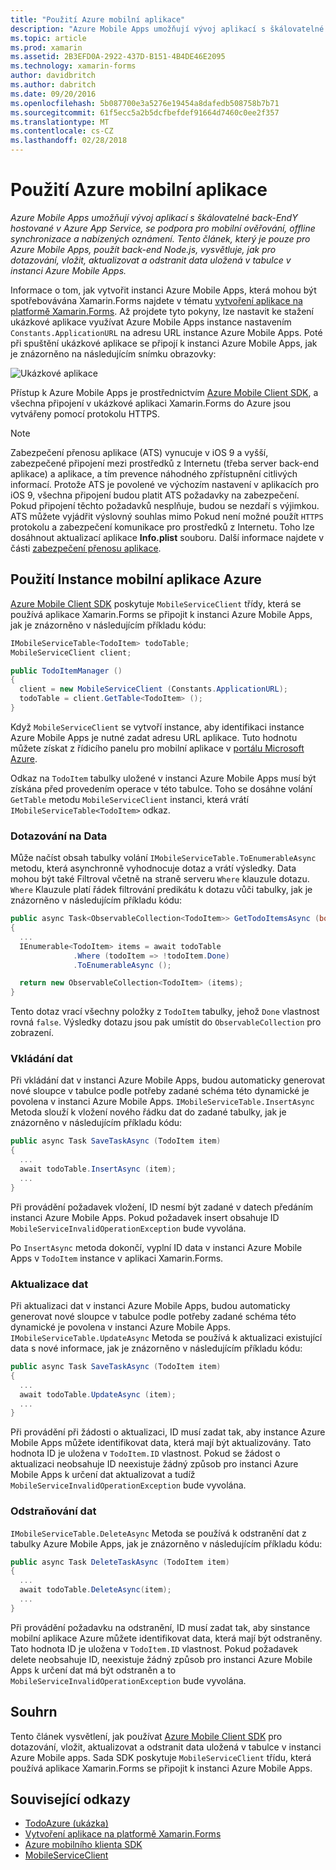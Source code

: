 ```yaml
---
title: "Použití Azure mobilní aplikace"
description: "Azure Mobile Apps umožňují vývoj aplikací s škálovatelné back-EndY hostované v Azure App Service, se podpora pro mobilní ověřování, offline synchronizace a nabízených oznámení. Tento článek, který je pouze pro Azure Mobile Apps, použít back-end Node.js, vysvětluje, jak pro dotazování, vložit, aktualizovat a odstranit data uložená v tabulce v instanci Azure Mobile Apps."
ms.topic: article
ms.prod: xamarin
ms.assetid: 2B3EFD0A-2922-437D-B151-4B4DE46E2095
ms.technology: xamarin-forms
author: davidbritch
ms.author: dabritch
ms.date: 09/20/2016
ms.openlocfilehash: 5b087700e3a5276e19454a8dafedb508758b7b71
ms.sourcegitcommit: 61f5ecc5a2b5dcfbefdef91664d7460c0ee2f357
ms.translationtype: MT
ms.contentlocale: cs-CZ
ms.lasthandoff: 02/28/2018
---
```

# <a name="consuming-an-azure-mobile-app"></a>Použití Azure mobilní aplikace

_Azure Mobile Apps umožňují vývoj aplikací s škálovatelné back-EndY hostované v Azure App Service, se podpora pro mobilní ověřování, offline synchronizace a nabízených oznámení. Tento článek, který je pouze pro Azure Mobile Apps, použít back-end Node.js, vysvětluje, jak pro dotazování, vložit, aktualizovat a odstranit data uložená v tabulce v instanci Azure Mobile Apps._

Informace o tom, jak vytvořit instanci Azure Mobile Apps, která mohou být spotřebovávána Xamarin.Forms najdete v tématu [vytvoření aplikace na platformě Xamarin.Forms](https://azure.microsoft.com/documentation/articles/app-service-mobile-xamarin-forms-get-started/). Až projdete tyto pokyny, lze nastavit ke stažení ukázkové aplikace využívat Azure Mobile Apps instance nastavením `Constants.ApplicationURL` na adresu URL instance Azure Mobile Apps. Poté při spuštění ukázkové aplikace se připojí k instanci Azure Mobile Apps, jak je znázorněno na následujícím snímku obrazovky:

![](azure-images/portal.png "Ukázkové aplikace")

Přístup k Azure Mobile Apps je prostřednictvím [Azure Mobile Client SDK](https://www.nuget.org/packages/Microsoft.Azure.Mobile.Client/), a všechna připojení v ukázkové aplikaci Xamarin.Forms do Azure jsou vytvářeny pomocí protokolu HTTPS.

> [!NOTE]
> Zabezpečení přenosu aplikace (ATS) vynucuje v iOS 9 a vyšší, zabezpečené připojení mezi prostředků z Internetu (třeba server back-end aplikace) a aplikace, a tím prevence náhodného zpřístupnění citlivých informací. Protože ATS je povolené ve výchozím nastavení v aplikacích pro iOS 9, všechna připojení budou platit ATS požadavky na zabezpečení. Pokud připojení těchto požadavků nesplňuje, budou se nezdaří s výjimkou.
> ATS můžete vyjádřit výslovný souhlas mimo Pokud není možné použít `HTTPS` protokolu a zabezpečení komunikace pro prostředků z Internetu. Toho lze dosáhnout aktualizací aplikace **Info.plist** souboru. Další informace najdete v části [zabezpečení přenosu aplikace](~/ios/app-fundamentals/ats.md).

## <a name="consuming-an-azure-mobile-app-instance"></a>Použití Instance mobilní aplikace Azure

[Azure Mobile Client SDK](https://www.nuget.org/packages/Microsoft.Azure.Mobile.Client/) poskytuje `MobileServiceClient` třídy, která se používá aplikace Xamarin.Forms se připojit k instanci Azure Mobile Apps, jak je znázorněno v následujícím příkladu kódu:

```csharp
IMobileServiceTable<TodoItem> todoTable;
MobileServiceClient client;

public TodoItemManager ()
{
  client = new MobileServiceClient (Constants.ApplicationURL);
  todoTable = client.GetTable<TodoItem> ();
}
```

Když `MobileServiceClient` se vytvoří instance, aby identifikaci instance Azure Mobile Apps je nutné zadat adresu URL aplikace. Tuto hodnotu můžete získat z řídicího panelu pro mobilní aplikace v [portálu Microsoft Azure](https://portal.azure.com/).

Odkaz na `TodoItem` tabulky uložené v instanci Azure Mobile Apps musí být získána před provedením operace v této tabulce. Toho se dosáhne volání `GetTable` metodu `MobileServiceClient` instanci, která vrátí `IMobileServiceTable<TodoItem>` odkaz.

### <a name="querying-data"></a>Dotazování na Data

Může načíst obsah tabulky volání `IMobileServiceTable.ToEnumerableAsync` metodu, která asynchronně vyhodnocuje dotaz a vrátí výsledky. Data mohou být také Filtroval včetně na straně serveru `Where` klauzule dotazu. `Where` Klauzule platí řádek filtrování predikátu k dotazu vůči tabulky, jak je znázorněno v následujícím příkladu kódu:

```csharp
public async Task<ObservableCollection<TodoItem>> GetTodoItemsAsync (bool syncItems = false)
{
  ...
  IEnumerable<TodoItem> items = await todoTable
              .Where (todoItem => !todoItem.Done)
              .ToEnumerableAsync ();

  return new ObservableCollection<TodoItem> (items);
}
```

Tento dotaz vrací všechny položky z `TodoItem` tabulky, jehož `Done` vlastnost rovná `false`. Výsledky dotazu jsou pak umístit do `ObservableCollection` pro zobrazení.

### <a name="inserting-data"></a>Vkládání dat

Při vkládání dat v instanci Azure Mobile Apps, budou automaticky generovat nové sloupce v tabulce podle potřeby zadané schéma této dynamické je povolena v instanci Azure Mobile Apps. `IMobileServiceTable.InsertAsync` Metoda slouží k vložení nového řádku dat do zadané tabulky, jak je znázorněno v následujícím příkladu kódu:

```csharp
public async Task SaveTaskAsync (TodoItem item)
{
  ...
  await todoTable.InsertAsync (item);
  ...
}
```

Při provádění požadavek vložení, ID nesmí být zadané v datech předáním instanci Azure Mobile Apps. Pokud požadavek insert obsahuje ID `MobileServiceInvalidOperationException` bude vyvolána.

Po `InsertAsync` metoda dokončí, vyplní ID data v instanci Azure Mobile Apps v `TodoItem` instance v aplikaci Xamarin.Forms.

### <a name="updating-data"></a>Aktualizace dat

Při aktualizaci dat v instanci Azure Mobile Apps, budou automaticky generovat nové sloupce v tabulce podle potřeby zadané schéma této dynamické je povolena v instanci Azure Mobile Apps. `IMobileServiceTable.UpdateAsync` Metoda se používá k aktualizaci existující data s nové informace, jak je znázorněno v následujícím příkladu kódu:

```csharp
public async Task SaveTaskAsync (TodoItem item)
{
  ...
  await todoTable.UpdateAsync (item);
  ...
}
```

Při provádění při žádosti o aktualizaci, ID musí zadat tak, aby instance Azure Mobile Apps můžete identifikovat data, která mají být aktualizovány. Tato hodnota ID je uložena v `TodoItem.ID` vlastnost. Pokud se žádost o aktualizaci neobsahuje ID neexistuje žádný způsob pro instanci Azure Mobile Apps k určení dat aktualizovat a tudíž `MobileServiceInvalidOperationException` bude vyvolána.

### <a name="deleting-data"></a>Odstraňování dat

`IMobileServiceTable.DeleteAsync` Metoda se používá k odstranění dat z tabulky Azure Mobile Apps, jak je znázorněno v následujícím příkladu kódu:

```csharp
public async Task DeleteTaskAsync (TodoItem item)
{
  ...
  await todoTable.DeleteAsync(item);
  ...
}
```

Při provádění požadavku na odstranění, ID musí zadat tak, aby sinstance mobilní aplikace Azure můžete identifikovat data, která mají být odstraněny. Tato hodnota ID je uložena v `TodoItem.ID` vlastnost. Pokud požadavek delete neobsahuje ID, neexistuje žádný způsob pro instanci Azure Mobile Apps k určení dat má být odstraněn a to `MobileServiceInvalidOperationException` bude vyvolána.

## <a name="summary"></a>Souhrn

Tento článek vysvětlení, jak používat [Azure Mobile Client SDK](https://www.nuget.org/packages/Microsoft.Azure.Mobile.Client/) pro dotazování, vložit, aktualizovat a odstranit data uložená v tabulce v instanci Azure Mobile apps. Sada SDK poskytuje `MobileServiceClient` třídu, která používá aplikace Xamarin.Forms se připojit k instanci Azure Mobile Apps.


## <a name="related-links"></a>Související odkazy

- [TodoAzure (ukázka)](https://developer.xamarin.com/samples/xamarin-forms/WebServices/TodoAzure/)
- [Vytvoření aplikace na platformě Xamarin.Forms](https://azure.microsoft.com/documentation/articles/app-service-mobile-xamarin-forms-get-started/)
- [Azure mobilního klienta SDK](https://www.nuget.org/packages/Microsoft.Azure.Mobile.Client/)
- [MobileServiceClient](https://msdn.microsoft.com/library/azure/microsoft.windowsazure.mobileservices.mobileserviceclient(v=azure.10).aspx)
